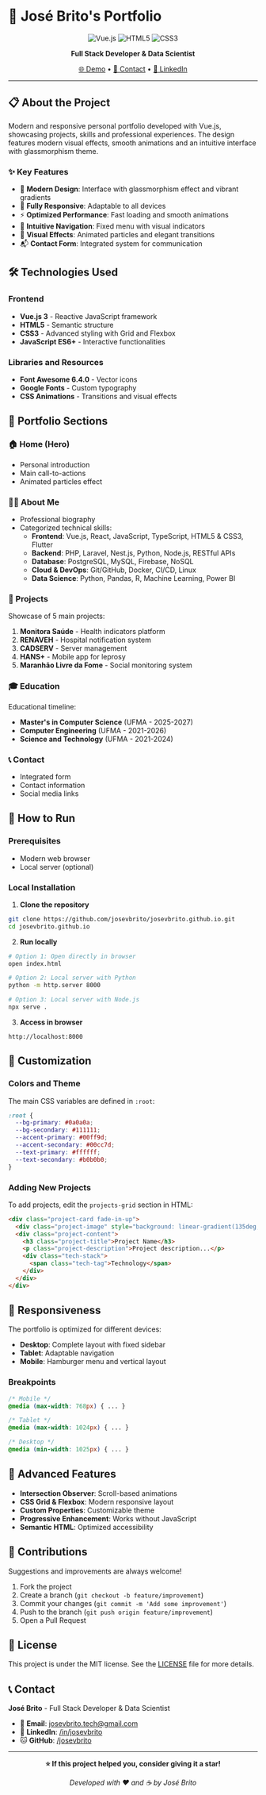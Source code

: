 # 🚀 José Brito's Portfolio

<div align="center">

![Vue.js](https://img.shields.io/badge/Vue.js-4FC08D?style=for-the-badge&logo=vue.js&logoColor=white)
![HTML5](https://img.shields.io/badge/HTML5-E34F26?style=for-the-badge&logo=html5&logoColor=white)
![CSS3](https://img.shields.io/badge/CSS3-1572B6?style=for-the-badge&logo=css3&logoColor=white)

**Full Stack Developer & Data Scientist**

[🌐 Demo](https://josevbrito.dev) • [📧 Contact](mailto:josevbrito.tech@gmail.com) • [💼 LinkedIn](https://linkedin.com/in/josevbrito)

</div>

---

## 📋 About the Project

Modern and responsive personal portfolio developed with Vue.js, showcasing projects, skills and professional experiences. The design features modern visual effects, smooth animations and an intuitive interface with glassmorphism theme.

### ✨ Key Features

- 🎨 **Modern Design**: Interface with glassmorphism effect and vibrant gradients
- 📱 **Fully Responsive**: Adaptable to all devices
- ⚡ **Optimized Performance**: Fast loading and smooth animations
- 🎯 **Intuitive Navigation**: Fixed menu with visual indicators
- 💫 **Visual Effects**: Animated particles and elegant transitions
- 📬 **Contact Form**: Integrated system for communication

## 🛠️ Technologies Used

### Frontend
- **Vue.js 3** - Reactive JavaScript framework
- **HTML5** - Semantic structure
- **CSS3** - Advanced styling with Grid and Flexbox
- **JavaScript ES6+** - Interactive functionalities

### Libraries and Resources
- **Font Awesome 6.4.0** - Vector icons
- **Google Fonts** - Custom typography
- **CSS Animations** - Transitions and visual effects

## 🎯 Portfolio Sections

### 🏠 Home (Hero)
- Personal introduction
- Main call-to-actions
- Animated particles effect

### 👨‍💻 About Me
- Professional biography
- Categorized technical skills:
  - **Frontend**: Vue.js, React, JavaScript, TypeScript, HTML5 & CSS3, Flutter
  - **Backend**: PHP, Laravel, Nest.js, Python, Node.js, RESTful APIs
  - **Database**: PostgreSQL, MySQL, Firebase, NoSQL
  - **Cloud & DevOps**: Git/GitHub, Docker, CI/CD, Linux
  - **Data Science**: Python, Pandas, R, Machine Learning, Power BI

### 💼 Projects
Showcase of 5 main projects:

1. **Monitora Saúde** - Health indicators platform
2. **RENAVEH** - Hospital notification system
3. **CADSERV** - Server management
4. **HANS+** - Mobile app for leprosy
5. **Maranhão Livre da Fome** - Social monitoring system

### 🎓 Education
Educational timeline:
- **Master's in Computer Science** (UFMA - 2025-2027)
- **Computer Engineering** (UFMA - 2021-2026)
- **Science and Technology** (UFMA - 2021-2024)

### 📞 Contact
- Integrated form
- Contact information
- Social media links

## 🚀 How to Run

### Prerequisites
- Modern web browser
- Local server (optional)

### Local Installation

1. **Clone the repository**
```bash
git clone https://github.com/josevbrito/josevbrito.github.io.git
cd josevbrito.github.io
```

2. **Run locally**
```bash
# Option 1: Open directly in browser
open index.html

# Option 2: Local server with Python
python -m http.server 8000

# Option 3: Local server with Node.js
npx serve .
```

3. **Access in browser**
```
http://localhost:8000
```

## 🎨 Customization

### Colors and Theme
The main CSS variables are defined in `:root`:

```css
:root {
  --bg-primary: #0a0a0a;
  --bg-secondary: #111111;
  --accent-primary: #00ff9d;
  --accent-secondary: #00cc7d;
  --text-primary: #ffffff;
  --text-secondary: #b0b0b0;
}
```

### Adding New Projects
To add projects, edit the `projects-grid` section in HTML:

```html
<div class="project-card fade-in-up">
  <div class="project-image" style="background: linear-gradient(135deg, #color1, #color2);"></div>
  <div class="project-content">
    <h3 class="project-title">Project Name</h3>
    <p class="project-description">Project description...</p>
    <div class="tech-stack">
      <span class="tech-tag">Technology</span>
    </div>
  </div>
</div>
```

## 📱 Responsiveness

The portfolio is optimized for different devices:

- **Desktop**: Complete layout with fixed sidebar
- **Tablet**: Adaptable navigation
- **Mobile**: Hamburger menu and vertical layout

### Breakpoints
```css
/* Mobile */
@media (max-width: 768px) { ... }

/* Tablet */
@media (max-width: 1024px) { ... }

/* Desktop */
@media (min-width: 1025px) { ... }
```

## 🌟 Advanced Features

- **Intersection Observer**: Scroll-based animations
- **CSS Grid & Flexbox**: Modern responsive layout
- **Custom Properties**: Customizable theme
- **Progressive Enhancement**: Works without JavaScript
- **Semantic HTML**: Optimized accessibility

## 🤝 Contributions

Suggestions and improvements are always welcome!

1. Fork the project
2. Create a branch (`git checkout -b feature/improvement`)
3. Commit your changes (`git commit -m 'Add some improvement'`)
4. Push to the branch (`git push origin feature/improvement`)
5. Open a Pull Request

## 📄 License

This project is under the MIT license. See the [LICENSE](LICENSE) file for more details.

## 📞 Contact

**José Brito** - Full Stack Developer & Data Scientist

- 📧 **Email**: [josevbrito.tech@gmail.com](mailto:josevbrito.tech@gmail.com)
- 💼 **LinkedIn**: [/in/josevbrito](https://linkedin.com/in/josevbrito)
- 🐱 **GitHub**: [/josevbrito](https://github.com/josevbrito)

---

<div align="center">

**⭐ If this project helped you, consider giving it a star!**

*Developed with ❤️ and ☕ by José Brito*

</div>